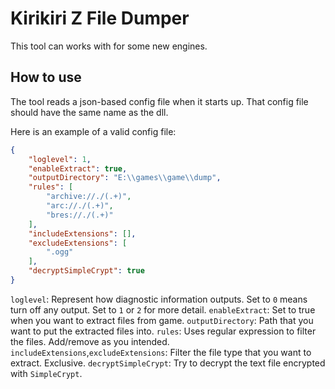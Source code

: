 # Kirikiri Z File Dumper
This tool can works with for some new engines.

## How to use
The tool reads a json-based config file when it starts up. That config file should have the same name as the dll.  

Here is an example of a valid config file:
```json
{
    "loglevel": 1,
    "enableExtract": true,
    "outputDirectory": "E:\\games\\game\\dump",
    "rules": [
        "archive://./(.+)",
        "arc://./(.+)",
        "bres://./(.+)"
    ],
    "includeExtensions": [],
    "excludeExtensions": [
        ".ogg"
    ],
    "decryptSimpleCrypt": true
}
```
`loglevel`: Represent how diagnostic information outputs. Set to `0` means turn off any output. Set to `1` or `2` for more detail.
`enableExtract`: Set to true when you want to extract files from game.
`outputDirectory`: Path that you want to put the extracted files into.
`rules`: Uses regular expression to filter the files. Add/remove as you intended.
`includeExtensions`,`excludeExtensions`: Filter the file type that you want to extract. Exclusive.
`decryptSimpleCrypt`: Try to decrypt the text file encrypted with `SimpleCrypt`.


